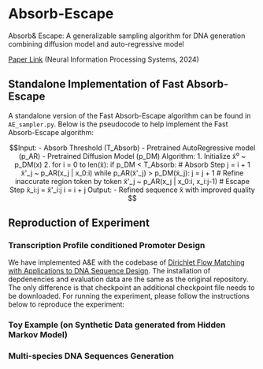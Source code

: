 # Absorb-Escape
Absorb&amp; Escape: A generalizable sampling algorithm for DNA generation combining diffusion model and auto-regressive model

[Paper Link](https://neurips.cc/virtual/2024/poster/94782) (Neural Information Processing Systems, 2024)

## Standalone Implementation of Fast Absorb-Escape

A standalone version of the Fast Absorb-Escape algorithm can be found in `AE_sampler.py`. Below is the pseudocode to help implement the Fast Absorb-Escape algorithm:

```math
Input:
- Absorb Threshold (T_Absorb)
- Pretrained AutoRegressive model (p_AR)
- Pretrained Diffusion Model (p_DM)

Algorithm:
1. Initialize x̃⁰ ~ p_DM(x)

2. for i = 0 to len(x̃):
       if p_DM < T_Absorb:
           # Absorb Step
           j = i + 1
           x̃'_j ~ p_AR(x_j | x_0:i)

           while p_AR(x̃'_j) > p_DM(x̃_j):
               j = j + 1
               # Refine inaccurate region token by token
               x̃'_j ~ p_AR(x_j | x_0:i, x_i:j-1)

           # Escape Step
           x̃_i:j = x̃'_i:j
           i = i + j

Output:
- Refined sequence x̃ with improved quality

```

## Reproduction of Experiment
### Transcription Profile conditioned Promoter Design

We have implemented A\&E with the codebase of [Dirichlet Flow Matching with Applications to DNA Sequence Design](https://github.com/HannesStark/dirichlet-flow-matching/tree/main). The installation of depdenencies and evaluation data are the same as the original repository. The only difference is that checkpoint an additional checkpoint file needs to be downloaded. For running the experiment, please follow the instructions below to reproduce the experiment:

### Toy Example (on Synthetic Data generated from Hidden Markov Model)


### Multi-species DNA Sequences Generation

